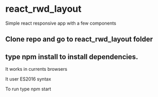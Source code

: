 # react_rwd_layout

Simple react responsive app with a few components

## Clone repo and go to react_rwd_layout folder

## type npm install to install dependencies.

It works in currents browsers

It user ES2016 syntax

To run type npm start
